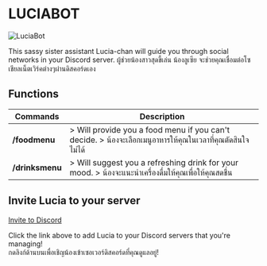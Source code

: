 # LUCIABOT

![LuciaBot](https://lucian.solutions/images/231t.png "LuciaBot")

This sassy sister assistant Lucia-chan will guide you through social networks in your Discord server.
ผู้ช่วยน้องสาวสุดขี้เล่น น้องลูเซีย จะช่วยคุณเชื่อมต่อโซเชียลเน็ตเวิร์คต่างๆผ่านดิสคอร์ดเอง

## Functions

| Commands | Description |
| --- | --- |
| **/foodmenu** | > Will provide you a food menu if you can't decide. > น้องจะเลือกเมนูอาหารให้คุณในเวลาที่คุณตัดสินใจไม่ได้ |
| **/drinksmenu** | > Will suggest you a refreshing drink for your mood. > น้องจะแนะนำเครื่องดื่มให้คุณเพื่อให้คุณสดชื่น |

## Invite Lucia to your server

[Invite to Discord](https://discord.com/api/oauth2/authorize?client_id=1128939520763633714&permissions=2147568640&scope=bot)

Click the link above to add Lucia to your Discord servers that you're managing!  
กดลิงก์ด้านบนเพื่อเชิญน้องเข้าเซอเวอร์ดิสคอร์ดที่คุณดูแลอยู่!
